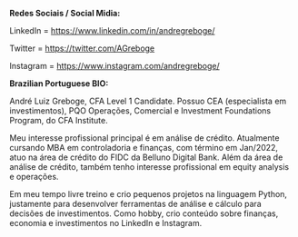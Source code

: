 <b>Redes Sociais / Social Midia:</b>


LinkedIn = https://www.linkedin.com/in/andregreboge/

Twitter = https://twitter.com/AGreboge

Instagram = https://www.instagram.com/andregreboge/


<b>Brazilian Portuguese BIO:</b>

André Luiz Greboge, CFA Level 1 Candidate. Possuo CEA (especialista em investimentos), PQO Operações, Comercial e Investment Foundations Program, do CFA Institute.

Meu interesse profissional principal é em análise de crédito. Atualmente cursando MBA em controladoria e finanças, com término em Jan/2022, atuo na área de crédito do FIDC da Belluno Digital Bank. Além da área de análise de crédito, também tenho interesse profissional em equity analysis e operações.

Em meu tempo livre treino e crio pequenos projetos na linguagem Python, justamente para desenvolver ferramentas de análise e cálculo para decisões de investimentos.
Como hobby, crio conteúdo sobre finanças, economia e investimentos no LinkedIn e Instagram.


<!---
andreluizgreboge/andreluizgreboge is a ✨ special ✨ repository because its `README.md` (this file) appears on your GitHub profile.
You can click the Preview link to take a look at your changes.
--->
